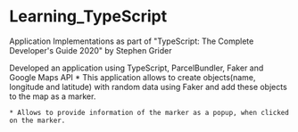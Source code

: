 # Learning_TypeScript
Application Implementations as part of "TypeScript: The Complete Developer's Guide 2020" by Stephen Grider

Developed an application using TypeScript, ParcelBundler, Faker and Google Maps API
    * This application allows to create objects(name, longitude and latitude) with random data using Faker and add these objects to the map as a marker.

    * Allows to provide information of the marker as a popup, when clicked on the marker. 